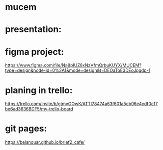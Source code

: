 # mucem
# presentation:

# figma project:
https://www.figma.com/file/Na8pIUZ8xNzVfmQrbuKUYX/MUCEM?type=design&node-id=0%3A1&mode=design&t=DEOaToE3DEoJpgdp-1
# planing in trello:
https://trello.com/invite/b/gtmvOOwK/ATTI78474a63f601a5cb06e4cdf0c17be6ad3836BDF5/my-trello-board
# git pages:
https://belanouar.github.io/brief2_cafe/

